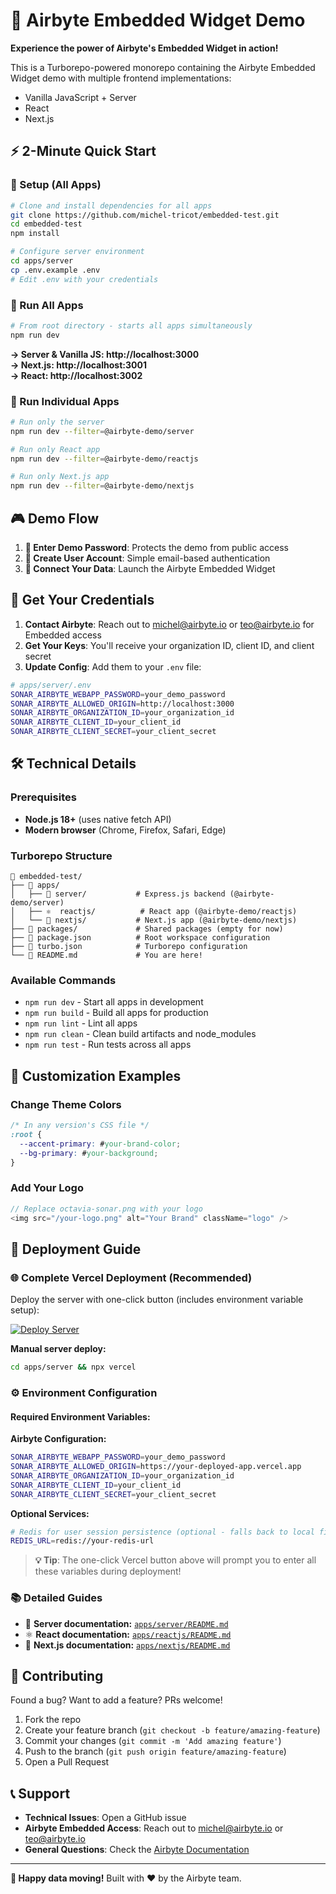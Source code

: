 # 🚀 Airbyte Embedded Widget Demo

**Experience the power of Airbyte's Embedded Widget in action!** 

This is a Turborepo-powered monorepo containing the Airbyte Embedded Widget demo with multiple frontend implementations: 
- Vanilla JavaScript + Server
- React
- Next.js

## ⚡ 2-Minute Quick Start

### 🔧 Setup (All Apps)
```bash
# Clone and install dependencies for all apps
git clone https://github.com/michel-tricot/embedded-test.git
cd embedded-test
npm install

# Configure server environment
cd apps/server
cp .env.example .env
# Edit .env with your credentials
```

### 🚀 Run All Apps
```bash
# From root directory - starts all apps simultaneously
npm run dev
```
**→ Server & Vanilla JS: http://localhost:3000**  
**→ Next.js: http://localhost:3001**  
**→ React: http://localhost:3002**

### 🎯 Run Individual Apps
```bash
# Run only the server
npm run dev --filter=@airbyte-demo/server

# Run only React app  
npm run dev --filter=@airbyte-demo/reactjs

# Run only Next.js app
npm run dev --filter=@airbyte-demo/nextjs
```

## 🎮 Demo Flow

1. **🔐 Enter Demo Password**: Protects the demo from public access
2. **👤 Create User Account**: Simple email-based authentication  
3. **🔗 Connect Your Data**: Launch the Airbyte Embedded Widget

## 🔐 Get Your Credentials
1. **Contact Airbyte**: Reach out to [michel@airbyte.io](mailto:michel@airbyte.io) or [teo@airbyte.io](mailto:teo@airbyte.io) for Embedded access
2. **Get Your Keys**: You'll receive your organization ID, client ID, and client secret
3. **Update Config**: Add them to your `.env` file:

```bash
# apps/server/.env
SONAR_AIRBYTE_WEBAPP_PASSWORD=your_demo_password
SONAR_AIRBYTE_ALLOWED_ORIGIN=http://localhost:3000
SONAR_AIRBYTE_ORGANIZATION_ID=your_organization_id
SONAR_AIRBYTE_CLIENT_ID=your_client_id
SONAR_AIRBYTE_CLIENT_SECRET=your_client_secret
```

## 🛠️ Technical Details

### Prerequisites
- **Node.js 18+** (uses native fetch API)
- **Modern browser** (Chrome, Firefox, Safari, Edge)

### Turborepo Structure
```
📁 embedded-test/
├── 📁 apps/
│   ├── 🔧 server/           # Express.js backend (@airbyte-demo/server)
│   ├── ⚛️  reactjs/          # React app (@airbyte-demo/reactjs)  
│   └── 🚀 nextjs/           # Next.js app (@airbyte-demo/nextjs)
├── 📁 packages/             # Shared packages (empty for now)
├── 📄 package.json          # Root workspace configuration
├── 📄 turbo.json            # Turborepo configuration
└── 📖 README.md             # You are here!
```

### Available Commands
- `npm run dev` - Start all apps in development
- `npm run build` - Build all apps for production
- `npm run lint` - Lint all apps
- `npm run clean` - Clean build artifacts and node_modules
- `npm run test` - Run tests across all apps

## 🎨 Customization Examples

### Change Theme Colors
```css
/* In any version's CSS file */
:root {
  --accent-primary: #your-brand-color;
  --bg-primary: #your-background;
}
```

### Add Your Logo
```javascript
// Replace octavia-sonar.png with your logo
<img src="/your-logo.png" alt="Your Brand" className="logo" />
```

## 🚀 Deployment Guide

### 🌐 Complete Vercel Deployment (Recommended)

Deploy the server with one-click button (includes environment variable setup):

[![Deploy Server](https://vercel.com/button)](https://vercel.com/new/clone?repository-url=https://github.com/michel-tricot/embedded-test&project-name=airbyte-demo-server&root-directory=apps/server&env=SONAR_AIRBYTE_WEBAPP_PASSWORD,SONAR_AIRBYTE_ALLOWED_ORIGIN,SONAR_AIRBYTE_ORGANIZATION_ID,SONAR_AIRBYTE_CLIENT_ID,SONAR_AIRBYTE_CLIENT_SECRET,REDIS_URL&envDescription=Required%20environment%20variables%20for%20Airbyte%20Embedded%20Demo&envLink=https://github.com/michel-tricot/embedded-test/blob/main/apps/server/.env.example)

**Manual server deploy:**
```bash
cd apps/server && npx vercel
```

### ⚙️ Environment Configuration

#### Required Environment Variables:

**Airbyte Configuration:**
```bash
SONAR_AIRBYTE_WEBAPP_PASSWORD=your_demo_password
SONAR_AIRBYTE_ALLOWED_ORIGIN=https://your-deployed-app.vercel.app
SONAR_AIRBYTE_ORGANIZATION_ID=your_organization_id
SONAR_AIRBYTE_CLIENT_ID=your_client_id
SONAR_AIRBYTE_CLIENT_SECRET=your_client_secret
```

**Optional Services:**
```bash
# Redis for user session persistence (optional - falls back to local filesystem)
REDIS_URL=redis://your-redis-url
```

> **💡 Tip**: The one-click Vercel button above will prompt you to enter all these variables during deployment!

### 📚 Detailed Guides
- 🔧 **Server documentation:** [`apps/server/README.md`](apps/server/README.md)
- ⚛️ **React documentation:** [`apps/reactjs/README.md`](apps/reactjs/README.md)
- 🚀 **Next.js documentation:** [`apps/nextjs/README.md`](apps/nextjs/README.md)

## 🤝 Contributing

Found a bug? Want to add a feature? PRs welcome!

1. Fork the repo
2. Create your feature branch (`git checkout -b feature/amazing-feature`)
3. Commit your changes (`git commit -m 'Add amazing feature'`)
4. Push to the branch (`git push origin feature/amazing-feature`)
5. Open a Pull Request

## 📞 Support

- **Technical Issues**: Open a GitHub issue
- **Airbyte Embedded Access**: Reach out to [michel@airbyte.io](mailto:michel@airbyte.io) or [teo@airbyte.io](mailto:teo@airbyte.io)
- **General Questions**: Check the [Airbyte Documentation](https://docs.airbyte.com)

---

**🎉 Happy data moving!** Built with ❤️ by the Airbyte team.
